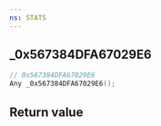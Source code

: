 ```yaml
---
ns: STATS
---
```

## _0x567384DFA67029E6

```c
// 0x567384DFA67029E6
Any _0x567384DFA67029E6();
```


## Return value
